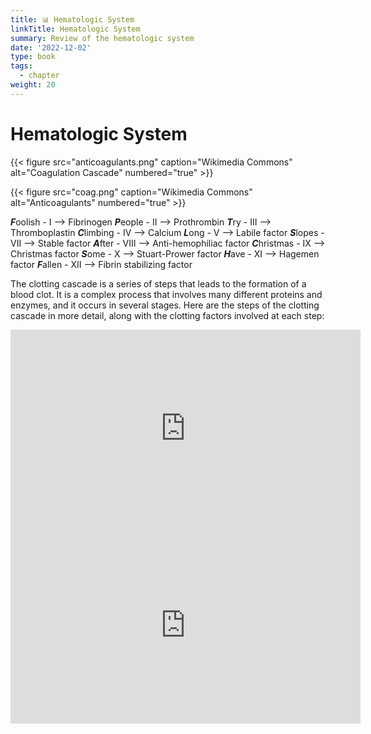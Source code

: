 ```yaml
---
title: 📊 Hematologic System
linkTitle: Hematologic System
summary: Review of the hematologic system
date: '2022-12-02'
type: book
tags:
  - chapter
weight: 20
---
```


# Hematologic System


{{< figure src="anticoagulants.png" caption="Wikimedia Commons" alt="Coagulation Cascade" numbered="true" >}}


{{< figure src="coag.png" caption="Wikimedia Commons" alt="Anticoagulants" numbered="true" >}}


***F***oolish   - I    --> Fibrinogen 
***P***eople    - II   --> Prothrombin
***T***ry       - III  --> Thromboplastin
***C***limbing  - IV   --> Calcium
***L***ong      - V    --> Labile factor
***S***lopes    - VII  --> Stable factor
***A***fter     - VIII --> Anti-hemophiliac factor
***C***hristmas - IX   --> Christmas factor
***S***ome      - X    -->  Stuart-Prower factor
***H***ave      - XI   --> Hagemen factor
***F***allen    - XII  --> Fibrin stabilizing factor

The clotting cascade is a series of steps that leads to the formation of a blood clot. It is a complex process that involves many different proteins and enzymes, and it occurs in several stages. Here are the steps of the clotting cascade in more detail, along with the clotting factors involved at each step:


   <iframe width="560" height="315" src="https://www.youtube-nocookie.com/embed/R8JMfbYW2p4" title="YouTube video player" frameborder="0" allow="accelerometer; autoplay; clipboard-write; encrypted-media; gyroscope; picture-in-picture; web-share" allowfullscreen></iframe>


   <iframe width="560" height="315" src="https://www.youtube-nocookie.com/embed/cy3a__OOa2M" title="YouTube video player" frameborder="0" allow="accelerometer; autoplay; clipboard-write; encrypted-media; gyroscope; picture-in-picture; web-share" allowfullscreen></iframe>